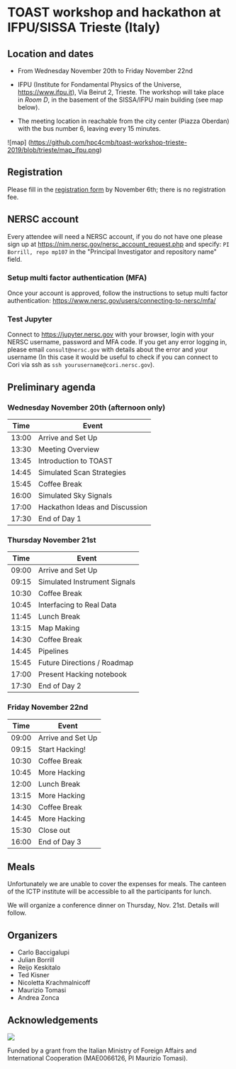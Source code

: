 # TOAST workshop and hackathon at IFPU/SISSA Trieste (Italy)

## Location and dates

* From Wednesday November 20th to Friday November 22nd

* IFPU (Institute for Fondamental Physics of the Universe, https://www.ifpu.it), Via Beirut 2, Trieste. The workshop will take place in *Room D*, in the basement of the SISSA/IFPU main building (see map below).

* The meeting location in reachable from the city center (Piazza Oberdan) with the bus number 6, leaving every 15 minutes.

![map] (https://github.com/hpc4cmb/toast-workshop-trieste-2019/blob/trieste/map_ifpu.png)

## Registration

Please fill in the [registration form](https://forms.gle/D65LxPaTjcYEQ6gs5) by November 6th; there is no registration fee.

## NERSC account

Every attendee will need a NERSC account, if you do not have one please sign up at <https://nim.nersc.gov/nersc_account_request.php>
and specify: `PI Borrill, repo mp107` in the "Principal Investigator and repository name" field.

### Setup multi factor authentication (MFA)

Once your account is approved, follow the instructions to setup multi factor authentication: <https://www.nersc.gov/users/connecting-to-nersc/mfa/>

### Test Jupyter

Connect to <https://jupyter.nersc.gov> with your browser, login with your NERSC username, password and MFA code.
If you get any error logging in, please email `consult@nersc.gov` with details about the error and your username (In this case it would be useful to check if you can connect to Cori via ssh as `ssh yourusername@cori.nersc.gov`).

## Preliminary agenda

### Wednesday November 20th (afternoon only)

Time | Event
-----|--------
13:00 | Arrive and Set Up
13:30 | Meeting Overview
13:45 | Introduction to TOAST
14:45 | Simulated Scan Strategies
15:45 | Coffee Break
16:00 | Simulated Sky Signals
17:00 | Hackathon Ideas and Discussion
17:30 | End of Day 1

### Thursday November 21st

Time | Event
-----|--------
09:00 | Arrive and Set Up
09:15 | Simulated Instrument Signals
10:30 | Coffee Break
10:45 | Interfacing to Real Data
11:45 | Lunch Break
13:15 | Map Making
14:30 | Coffee Break
14:45 | Pipelines
15:45 | Future Directions / Roadmap
17:00 | Present Hacking notebook
17:30 | End of Day 2

### Friday November 22nd

Time | Event
-----|--------
09:00 | Arrive and Set Up
09:15 | Start Hacking!
10:30 | Coffee Break
10:45 | More Hacking
12:00 | Lunch Break
13:15 | More Hacking
14:30 | Coffee Break
14:45 | More Hacking
15:30 | Close out
16:00 | End of Day 3

## Meals

Unfortunately we are unable to cover the expenses for meals. 
The canteen of the ICTP institute will be accessible to all the participants for lunch.

We will organize a conference dinner on Thursday, Nov. 21st. Details will follow.

## Organizers

* Carlo Baccigalupi
* Julian Borrill
* Reijo Keskitalo
* Ted Kisner
* Nicoletta Krachmalnicoff
* Maurizio Tomasi
* Andrea Zonca

## Acknowledgements

![](https://www.esteri.it/logo-farnesina.gif)

Funded by a grant from the Italian Ministry of Foreign Affairs and
International Cooperation (MAE0066126, PI Maurizio Tomasi).
